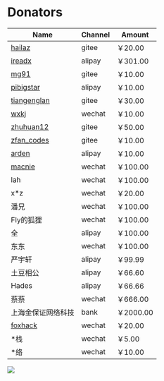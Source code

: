 # Donators


| Name | Channel | Amount
|---|---|---
|[hailaz](https://gitee.com/hailaz)|gitee|￥20.00
|[ireadx](https://github.com/ireadx)|alipay|￥301.00
|[mg91](https://gitee.com/mg91)|gitee|￥10.00
|[pibigstar](https://github.com/pibigstar)|alipay|￥10.00
|[tiangenglan](https://gitee.com/tiangenglan)|gitee|￥30.00
|[wxkj](https://gitee.com/wxkj)|wechat|￥10.00
|[zhuhuan12](https://gitee.com/zhuhuan12)|gitee|￥50.00
|[zfan_codes](https://gitee.com/zfan_codes)|gitee|￥10.00
|[arden](https://github.com/arden)|alipay|￥10.00
|[macnie](https://www.macnie.com)|wechat|￥100.00
|lah|wechat|￥100.00
|x*z|wechat|￥20.00
|潘兄|wechat|￥100.00
|Fly的狐狸|wechat|￥100.00
|全|alipay|￥100.00
|东东|wechat|￥100.00
|严宇轩|alipay|￥99.99
|土豆相公|alipay|￥66.60
|Hades|alipay|￥66.66
|蔡蔡|wechat|￥666.00
|上海金保证网络科技|bank|￥2000.00
|[foxhack](https://github.com/foxhack)|wechat|￥20.00
|*栈|wechat|￥5.00
|*络|wechat|￥10.00



<img src="https://goframe.org/images/donate.png"/>
